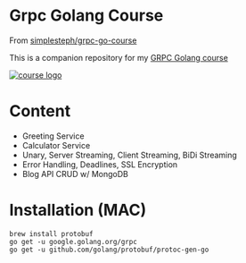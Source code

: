 # Grpc Golang Course

From [simplesteph/grpc-go-course](https://github.com/simplesteph/grpc-go-course)

This is a companion repository for my [GRPC Golang course](http://bit.ly/grpc-golang-github)

[![course logo](https://udemy-images.udemy.com/course/480x270/1685664_10e0_4.jpg)](http://bit.ly/grpc-golang-github)

# Content

- Greeting Service
- Calculator Service
- Unary, Server Streaming, Client Streaming, BiDi Streaming
- Error Handling, Deadlines, SSL Encryption
- Blog API CRUD w/ MongoDB

# Installation (MAC)
```
brew install protobuf
go get -u google.golang.org/grpc
go get -u github.com/golang/protobuf/protoc-gen-go
```
